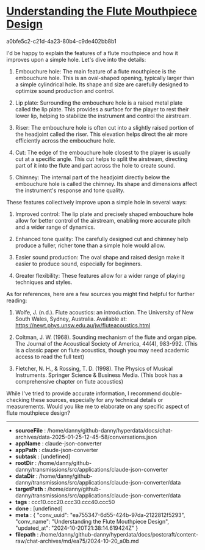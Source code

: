 # [Understanding the Flute Mouthpiece Design](https://claude.ai/chat/ea755347-6d55-424b-97da-2122812f5293)

a0bfe5c2-c21d-4a23-80b4-c9de402bb8b1

 I'd be happy to explain the features of a flute mouthpiece and how it improves upon a simple hole. Let's dive into the details:

1. Embouchure hole:
   The main feature of a flute mouthpiece is the embouchure hole. This is an oval-shaped opening, typically larger than a simple cylindrical hole. Its shape and size are carefully designed to optimize sound production and control.

2. Lip plate:
   Surrounding the embouchure hole is a raised metal plate called the lip plate. This provides a surface for the player to rest their lower lip, helping to stabilize the instrument and control the airstream.

3. Riser:
   The embouchure hole is often cut into a slightly raised portion of the headjoint called the riser. This elevation helps direct the air more efficiently across the embouchure hole.

4. Cut:
   The edge of the embouchure hole closest to the player is usually cut at a specific angle. This cut helps to split the airstream, directing part of it into the flute and part across the hole to create sound.

5. Chimney:
   The internal part of the headjoint directly below the embouchure hole is called the chimney. Its shape and dimensions affect the instrument's response and tone quality.

These features collectively improve upon a simple hole in several ways:

1. Improved control: The lip plate and precisely shaped embouchure hole allow for better control of the airstream, enabling more accurate pitch and a wider range of dynamics.

2. Enhanced tone quality: The carefully designed cut and chimney help produce a fuller, richer tone than a simple hole would allow.

3. Easier sound production: The oval shape and raised design make it easier to produce sound, especially for beginners.

4. Greater flexibility: These features allow for a wider range of playing techniques and styles.

As for references, here are a few sources you might find helpful for further reading:

1. Wolfe, J. (n.d.). Flute acoustics: an introduction. The University of New South Wales, Sydney, Australia.
   Available at: https://newt.phys.unsw.edu.au/jw/fluteacoustics.html

2. Coltman, J. W. (1968). Sounding mechanism of the flute and organ pipe. The Journal of the Acoustical Society of America, 44(4), 983-992.
   (This is a classic paper on flute acoustics, though you may need academic access to read the full text)

3. Fletcher, N. H., & Rossing, T. D. (1998). The Physics of Musical Instruments. Springer Science & Business Media.
   (This book has a comprehensive chapter on flute acoustics)

While I've tried to provide accurate information, I recommend double-checking these sources, especially for any technical details or measurements. Would you like me to elaborate on any specific aspect of flute mouthpiece design?

---

* **sourceFile** : /home/danny/github-danny/hyperdata/docs/chat-archives/data-2025-01-25-12-45-58/conversations.json
* **appName** : claude-json-converter
* **appPath** : claude-json-converter
* **subtask** : [undefined]
* **rootDir** : /home/danny/github-danny/transmissions/src/applications/claude-json-converter
* **dataDir** : /home/danny/github-danny/transmissions/src/applications/claude-json-converter/data
* **targetPath** : /home/danny/github-danny/transmissions/src/applications/claude-json-converter/data
* **tags** : ccc10.ccc20.ccc30.ccc40.ccc50
* **done** : [undefined]
* **meta** : {
  "conv_uuid": "ea755347-6d55-424b-97da-2122812f5293",
  "conv_name": "Understanding the Flute Mouthpiece Design",
  "updated_at": "2024-10-20T21:38:14.619424Z"
}
* **filepath** : /home/danny/github-danny/hyperdata/docs/postcraft/content-raw/chat-archives/md/ea75/2024-10-20_a0b.md